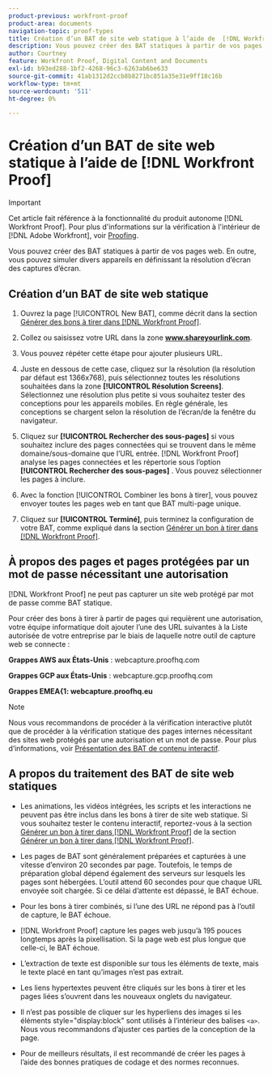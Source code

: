 ```yaml
---
product-previous: workfront-proof
product-area: documents
navigation-topic: proof-types
title: Création d’un BAT de site web statique à l’aide de  [!DNL Workfront Proof]
description: Vous pouvez créer des BAT statiques à partir de vos pages web. En outre, vous pouvez simuler divers appareils en définissant la résolution d’écran des captures d’écran.
author: Courtney
feature: Workfront Proof, Digital Content and Documents
exl-id: b93ed288-1bf2-4268-96c3-6263ab6be633
source-git-commit: 41ab1312d2ccb8b8271bc851a35e31e9ff18c16b
workflow-type: tm+mt
source-wordcount: '511'
ht-degree: 0%

---
```


# Création d’un BAT de site web statique à l’aide de [!DNL Workfront Proof]

>[!IMPORTANT]
>
>Cet article fait référence à la fonctionnalité du produit autonome [!DNL Workfront Proof]. Pour plus d&#39;informations sur la vérification à l&#39;intérieur de [!DNL Adobe Workfront], voir [Proofing](../../../review-and-approve-work/proofing/proofing.md).

Vous pouvez créer des BAT statiques à partir de vos pages web. En outre, vous pouvez simuler divers appareils en définissant la résolution d’écran des captures d’écran.

## Création d’un BAT de site web statique

1. Ouvrez la page [!UICONTROL New BAT], comme décrit dans la section [Générer des bons à tirer dans [!DNL Workfront Proof]](../../../workfront-proof/wp-work-proofsfiles/create-proofs-and-files/generate-proofs.md).
1. Collez ou saisissez votre URL dans la zone **www.shareyourlink.com**.
1. Vous pouvez répéter cette étape pour ajouter plusieurs URL.
1. Juste en dessous de cette case, cliquez sur la résolution (la résolution par défaut est 1366x768), puis sélectionnez toutes les résolutions souhaitées dans la zone **[!UICONTROL Résolution Screens]**.
Sélectionnez une résolution plus petite si vous souhaitez tester des conceptions pour les appareils mobiles. En règle générale, les conceptions se chargent selon la résolution de l’écran/de la fenêtre du navigateur.

1. Cliquez sur **[!UICONTROL Rechercher des sous-pages]** si vous souhaitez inclure des pages connectées qui se trouvent dans le même domaine/sous-domaine que l’URL entrée.
   [!DNL Workfront Proof] analyse les pages connectées et les répertorie sous l’option **[!UICONTROL Rechercher des sous-pages]** . Vous pouvez sélectionner les pages à inclure.

1. Avec la fonction [!UICONTROL Combiner les bons à tirer], vous pouvez envoyer toutes les pages web en tant que BAT multi-page unique.
1. Cliquez sur **[!UICONTROL Terminé]**, puis terminez la configuration de votre BAT, comme expliqué dans la section [Générer un bon à tirer dans [!DNL Workfront Proof]](../../../workfront-proof/wp-work-proofsfiles/create-proofs-and-files/generate-proofs.md).

## À propos des pages et pages protégées par un mot de passe nécessitant une autorisation

[!DNL Workfront Proof] ne peut pas capturer un site web protégé par mot de passe comme BAT statique.

Pour créer des bons à tirer à partir de pages qui requièrent une autorisation, votre équipe informatique doit ajouter l’une des URL suivantes à la Liste autorisée de votre entreprise par le biais de laquelle notre outil de capture web se connecte :

**Grappes AWS aux États-Unis** : webcapture.proofhq.com

**Grappes GCP aux États-Unis** : webcapture.gcp.proofhq.com

**Grappes EMEA{1: webcapture.proofhq.eu**

>[!NOTE]
>
>Nous vous recommandons de procéder à la vérification interactive plutôt que de procéder à la vérification statique des pages internes nécessitant des sites web protégés par une autorisation et un mot de passe. Pour plus d’informations, voir [Présentation des BAT de contenu interactif](../../../review-and-approve-work/proofing/proofing-overview/interactive-content-proofs.md).

## A propos du traitement des BAT de site web statiques

* Les animations, les vidéos intégrées, les scripts et les interactions ne peuvent pas être inclus dans les bons à tirer de site web statique. Si vous souhaitez tester le contenu interactif, reportez-vous à la section [Générer un bon à tirer dans [!DNL Workfront Proof]](../../../workfront-proof/wp-work-proofsfiles/create-proofs-and-files/generate-proofs.md) de la section [Générer un bon à tirer dans [!DNL Workfront Proof]](../../../workfront-proof/wp-work-proofsfiles/create-proofs-and-files/generate-proofs.md).

* Les pages de BAT sont généralement préparées et capturées à une vitesse d’environ 20 secondes par page. Toutefois, le temps de préparation global dépend également des serveurs sur lesquels les pages sont hébergées. L’outil attend 60 secondes pour que chaque URL envoyée soit chargée. Si ce délai d’attente est dépassé, le BAT échoue.
* Pour les bons à tirer combinés, si l’une des URL ne répond pas à l’outil de capture, le BAT échoue.
* [!DNL Workfront Proof] capture les pages web jusqu’à 195 pouces longtemps après la pixellisation. Si la page web est plus longue que celle-ci, le BAT échoue.
* L’extraction de texte est disponible sur tous les éléments de texte, mais le texte placé en tant qu’images n’est pas extrait.
* Les liens hypertextes peuvent être cliqués sur les bons à tirer et les pages liées s’ouvrent dans les nouveaux onglets du navigateur.
* Il n’est pas possible de cliquer sur les hyperliens des images si les éléments style=&quot;display:block&quot; sont utilisés à l’intérieur des balises `<a>`. Nous vous recommandons d’ajuster ces parties de la conception de la page.
* Pour de meilleurs résultats, il est recommandé de créer les pages à l’aide des bonnes pratiques de codage et des normes reconnues.

